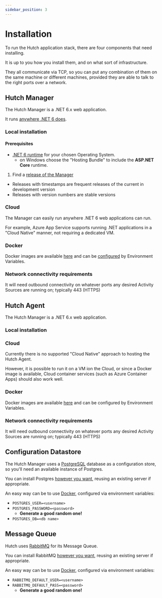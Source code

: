 ```yaml
---
sidebar_position: 3
---
```


# Installation

To run the Hutch application stack, there are four components that need installing.

It is up to you how you install them, and on what sort of infrastructure.

They all communicate via TCP, so you can put any combination of them on the same machine or different machines, provided they are able to talk to the right ports over a network.

## Hutch Manager

The Hutch Manager is a .NET 6.x web application.

It runs [anywhere .NET 6 does][net6-supported].

[net6-supported]: https://github.com/dotnet/core/blob/main/release-notes/6.0/supported-os.md

### Local installation

#### Prerequisites

- [.NET 6 runtime][get-net6] for your chosen Operating System.
  - on Windows choose the "Hosting Bundle" to include the **ASP.NET Core** runtime.

1. Find a [release of the Manager][manager-releases]
  - Releases with timestamps are frequent releases of the current in development version
  - Releases with version numbers are stable versions

[get-net6]: https://dotnet.microsoft.com/en-us/download/dotnet/6.0/runtime
[manager-releases]: https://github.com/link-lite/hutch/releases?q=manager&expanded=false

### Cloud

The Manager can easily run anywhere .NET 6 web applications can run.

For example, Azure App Service supports running .NET applications in a "Cloud Native" manner, not requiring a dedicated VM.

### Docker

Docker images are available [here](https://github.com/link-lite/hutch/pkgs/container/hutch%2Fhutch-manager) and can be [configured](manager-configuration) by Environment Variables.

### Network connectivity requirements
It will need outbound connectivity on whatever ports any desired Activity Sources are running on; typically 443 (HTTPS)

## Hutch Agent

The Hutch Manager is a .NET 6.x web application.

### Local installation

### Cloud

Currently there is no supported "Cloud Native" approach to hosting the Hutch Agent.

However, it is possible to run it on a VM ion the Cloud, or since a Docker image is available, Cloud container services (such as Azure Container Apps) should also work well.

### Docker

Docker images are available [here](https://github.com/link-lite/hutch/pkgs/container/hutch%2Fhutchagent) and can be configured by Environment Variables.

### Network connectivity requirements
It will need outbound connectivity on whatever ports any desired Activity Sources are running on; typically 443 (HTTPS)

## Configuration Datastore

The Hutch Manager uses a [PostgreSQL] database as a configuration store, so you'll need an available instance of Postgres.

You can install Postgres [however you want][get-postgres], reusing an existing server if appropriate.

An easy way can be to use [Docker][postgres-docker], configured via environment variables:

- `POSTGRES_USER=<username>`
- `POSTGRES_PASSWORD=<password>`
  - **Generate a good random one!**
- `POSTGRES_DB=<db name>`

## Message Queue

Hutch uses [RabbitMQ] for its Message Queue.

You can install RabbitMQ [however you want][install-rabbitmq], reusing an existing server if appropriate.

An easy way can be to use [Docker][rabbitmq-docker], configured via environment variables:

- `RABBITMQ_DEFAULT_USER=<username>`
- `RABBITMQ_DEFAULT_PASS=<password>`
  - **Generate a good random one!**

[PostgreSQL]: https://www.postgresql.org/
[get-postgres]: https://www.postgresql.org/download/
[postgres-docker]: https://hub.docker.com/_/postgres
[RabbitMQ]: https://www.rabbitmq.com/
[install-rabbitmq]: https://www.rabbitmq.com/download.html
[rabbitmq-docker]: https://hub.docker.com/_/rabbitmq
